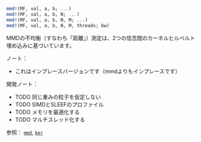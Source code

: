 ```julia
mmd!(MF, val, a, b; ...)
mmd!(MF, val, a, b, N; ...)
mmd!(MF, val, a, b, N, M; ...)
mmd!(MF, val, a, b, N, M, threads; bw)

```

MMDの不均衡（すなわち「距離」）測定は、2つの信念間のカーネルヒルベルト埋め込みに基づいています。

ノート：

  * これはインプレースバージョンです（mmdよりもインプレースです）

開発ノート：

  * TODO 同じ重みの粒子を仮定しない
  * TODO SIMDとSLEEFのプロファイル
  * TODO メモリを最適化する
  * TODO マルチスレッド化する

参照： [`mmd`](@ref), [`ker`](@ref)

